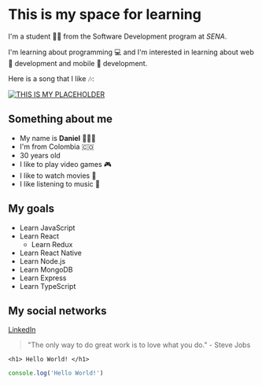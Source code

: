 # This is my space for learning

I'm a student 👦🏼 from the Software Development program at _SENA_.

I'm learning about programming 💻 and I'm interested in learning about web 🛜 development and mobile 📱 development.

Here is a song that I like 🎶:

[![THIS IS MY PLACEHOLDER](https://img.youtube.com/vi/V_YlZ1JdcVk/0.jpg)](https://www.youtube.com/watch?v=V_YlZ1JdcVk)

## Something about me

- My name is **Daniel** 🙋🏼‍♂️
- I'm from Colombia 🇨🇴
- 30 years old
- I like to play video games 🎮
- I like to watch movies 🎥
- I like listening to music 🎵

## My goals

- Learn JavaScript
- Learn React
  - Learn Redux
- Learn React Native
- Learn Node.js
- Learn MongoDB
- Learn Express
- Learn TypeScript

## My social networks

[LinkedIn](https://www.linkedin.com/in/danieloch/)

> "The only way to do great work is to love what you do." - Steve Jobs

`<h1> Hello World! </h1>`

```javascript
console.log('Hello World!')
```
